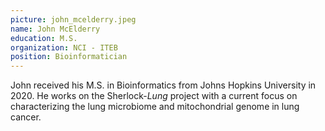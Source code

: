 ```yaml
---
picture: john_mcelderry.jpeg
name: John McElderry
education: M.S.
organization: NCI - ITEB
position: Bioinformatician
---
```

John received his M.S. in Bioinformatics from Johns Hopkins University in 2020.  He works on the Sherlock-*Lung* project with a current focus on characterizing the lung microbiome and mitochondrial genome in lung cancer.

